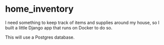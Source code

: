 # home_inventory
I need something to keep track of items and supplies around my house, so I 
built a little Django app that runs on Docker to do so. 

This will use a Postgres database.

